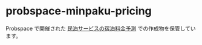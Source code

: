 # probspace-minpaku-pricing
Probspace で開催された [民泊サービスの宿泊料金予測](https://comp.probspace.com/competitions/bnb_price) での作成物を保管しています。